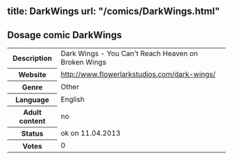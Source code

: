 title: DarkWings
url: "/comics/DarkWings.html"
---
Dosage comic DarkWings
-----------------------------------------

<table class="comicinfo">
<tr>
<th>Description</th><td>Dark Wings - You Can't Reach Heaven on Broken Wings</td>
</tr>
<tr>
<th>Website</th><td><a href="http://www.flowerlarkstudios.com/dark-wings/">http://www.flowerlarkstudios.com/dark-wings/</a></td>
</tr>
<tr>
<th>Genre</th><td>Other</td>
</tr>
<tr>
<th>Language</th><td>English</td>
</tr>
<tr>
<th>Adult content</th><td>no</td>
</tr>
<tr>
<th>Status</th><td>ok on 11.04.2013</td>
</tr>
<tr>
<th>Votes</th><td>0</div></td>
</tr>
</table>
